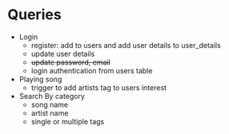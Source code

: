 # Queries

- Login 
    - register: add to users and add user details to user_details
	- update user details
	- <del> update password, email </del>
	- login authentication from users table
- Playing song
  - trigger to add artists tag to users interest
- Search By category
	- song name
	- artist name
	- single or multiple tags